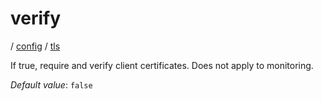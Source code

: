 # verify

/ [config](/reference/server-config/index.md) / [tls](/reference/server-config/config/tls/index.md) 

If true, require and verify client certificates. Does not apply to monitoring.

*Default value*: `false`
